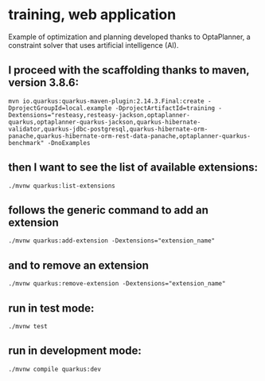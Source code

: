 # training,  web application

Example of optimization and planning developed thanks to OptaPlanner, a constraint solver that uses artificial intelligence (AI).

## I proceed with the scaffolding thanks to maven, version 3.8.6:

```shell
mvn io.quarkus:quarkus-maven-plugin:2.14.3.Final:create -DprojectGroupId=local.example -DprojectArtifactId=training -Dextensions="resteasy,resteasy-jackson,optaplanner-quarkus,optaplanner-quarkus-jackson,quarkus-hibernate-validator,quarkus-jdbc-postgresql,quarkus-hibernate-orm-panache,quarkus-hibernate-orm-rest-data-panache,optaplanner-quarkus-benchmark" -DnoExamples
```

## then I want to see the list of available extensions:

```shell
./mvnw quarkus:list-extensions
```

## follows the generic command to add an extension

```shell
./mvnw quarkus:add-extension -Dextensions="extension_name"
```

## and to remove an extension

```shell
./mvnw quarkus:remove-extension -Dextensions="extension_name"
```

## run in test mode:

```shell
./mvnw test
```

## run in development mode:

```shell
./mvnw compile quarkus:dev
```
